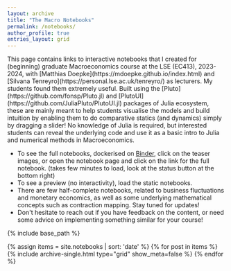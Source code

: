 ```yaml
---
layout: archive
title: "The Macro Notebooks"
permalink: /notebooks/
author_profile: true
entries_layout: grid
---
```

<div class="nb-intro" markdown="1">
This page contains links to interactive notebooks that I created for (beginning) graduate Macroeconomics course at the LSE (EC413), 2023-2024, with [Matthias Doepke](https://mdoepke.github.io/index.html) and [Silvana Tenreyro](https://personal.lse.ac.uk/tenreyro/) as lecturers. My students found them extremely useful. Built using the [Pluto](https://github.com/fonsp/Pluto.jl) and [PlutoUI](https://github.com/JuliaPluto/PlutoUI.jl) packages of Julia ecosystem, these are mainly meant to help students visualise the models and build intuition by enabling them to do comparative statics (and dynamics) simply by dragging a slider! No knowledge of Julia is required, but interested students can reveal the underlying code and use it as a basic intro to Julia and numerical methods in Macroeconomics.

- To see the full notebooks, dockerised on [Binder](https://mybinder.org/), click on the teaser images, or open the notebook page and click on the link for the full notebook. (takes few minutes to load, look at the status button at the bottom right)
- To see a preview (no interactivity), load the static notebooks.
- There are few half-complete notebooks, related to business fluctuations and monetary economics, as well as some underlying mathematical concepts such as contraction mapping. Stay tuned for updates!
- Don't hesitate to reach out if you have feedback on the content, or need some advice on implementing something similar for your course!
</div>


{% include base_path %}


<div id="notebooks-grid">
    {% assign items = site.notebooks | sort: 'date' %}
    {% for post in items %}
    {% include archive-single.html type="grid" show_meta=false %}
    {% endfor %}
</div>
